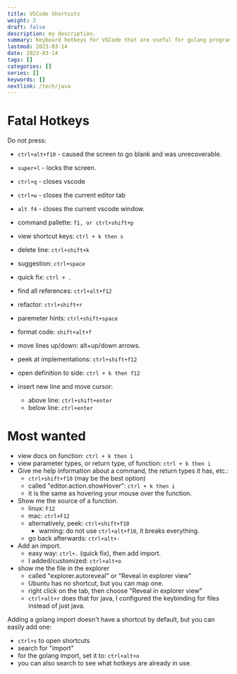 ```yaml
---
title: VSCode Shortcuts
weight: 3
draft: false
description: my description.
summary: Keyboard hotkeys for VSCode that are useful for golang programming.
lastmod: 2023-03-14
date: 2023-03-14
tags: []
categories: []
series: []
keywords: []
nextlink: /tech/java
---
```



# Fatal Hotkeys
Do not press:
* `ctrl+alt+f10` - caused the screen to go blank and was unrecoverable.
* `super+l` - locks the screen.
* `ctrl+q` - closes vscode
* `ctrl+w` - closes the current editor tab
* `alt f4` - closes the current vscode window.


* command pallette: `f1, or ctrl+shift+p`
* view shortcut keys: `ctrl + k then s`
* delete line: `ctrl+shift+k`
* suggestion: `ctrl+space`
* quick fix: `ctrl + .`
* find all references: `ctrl+alt+f12`
* refactor: `ctrl+shift+r`
* paremeter hints: `ctrl+shift+space`
* format code: `shift+alt+f`
* move lines up/down: alt+up/down arrows.
* peek at implementations: `ctrl+shift+f12`
* open definition to side: `ctrl + k then f12`
* insert new line and move cursor:
  * above line: `ctrl+shift+enter`
  * below line: `ctrl+enter`

# Most wanted
* view docs on function: `ctrl + k then i`
* view parameter types, or return type, of function: `ctrl + k then i`
* Give me help information about a command, the 
  return types it has, etc.:
  * `ctrl+shift+f10` (may be the best option)
  * called "editor.action.showHover": `ctrl + k then i`
  * it is the same as hovering your mouse over the function.
* Show me the source of a function.
  * linux: `F12`
  * mac: `ctrl+F12`
  * alternatively, peek: `ctrl+shift+f10`
    * warning: do not use `ctrl+alt+f10`, it breaks everything.
  * go back afterwards: `ctrl+alt+-`
* Add an import.
  * easy way: `ctrl+.` (quick fix), then add import.
  * I added/customized: `ctrl+alt+o`
* show me the file in the explorer
  * called "explorer.autoreveal" or "Reveal in explorer view"
  * Ubuntu has no shortcut, but you can map one.
  * right click on the tab, then choose "Reveal in explorer view"
  * `ctrl+alt+r` does that for java, I configured the keybinding for files
    instead of just java.

Adding a golang import doesn't have a shortcut by default, but you can 
easily add one:
* `ctrl+s` to open shortcuts
* search for "import"
* for the golang import, set it to: `ctrl+alt+o`
* you can also search to see what hotkeys are already in use.
